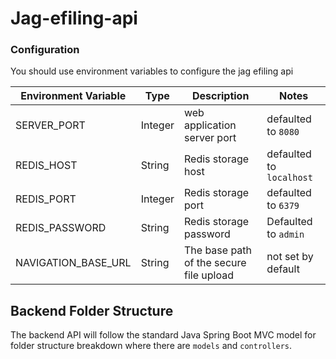 # Jag-efiling-api

### Configuration

You should use environment variables to configure the jag efiling api

| Environment Variable | Type    | Description                             | Notes                    |
| -------------------- | ------- | --------------------------------------- | ------------------------ |
| SERVER_PORT          | Integer | web application server port             | defaulted to `8080`      |
| REDIS_HOST           | String  | Redis storage host                      | defaulted to `localhost` |
| REDIS_PORT           | Integer | Redis storage port                      | defaulted to `6379`      |
| REDIS_PASSWORD       | String  | Redis storage password                  | Defaulted to `admin`     |
| NAVIGATION_BASE_URL  | String  | The base path of the secure file upload | not set by default       |

## Backend Folder Structure

The backend API will follow the standard Java Spring Boot MVC model for folder structure breakdown where there are `models` and `controllers`.
